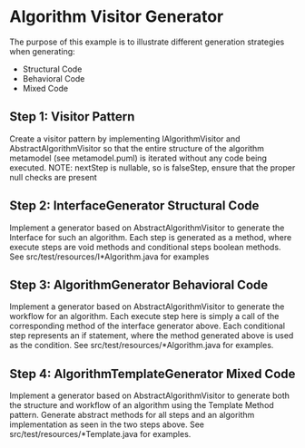 # Algorithm Visitor Generator

The purpose of this example is to illustrate different generation strategies when generating: 
- Structural Code
- Behavioral Code
- Mixed Code

## Step 1: Visitor Pattern
Create a visitor pattern by implementing IAlgorithmVisitor and AbstractAlgorithmVisitor so that the entire structure of the algorithm metamodel (see metamodel.puml) is iterated without any code being executed. NOTE: nextStep is nullable, so is falseStep, ensure that the proper null checks are present

## Step 2: InterfaceGenerator Structural Code
Implement a generator based on AbstractAlgorithmVisitor to generate the Interface for such an algorithm. Each step is generated as a method, where execute steps are void methods and conditional steps boolean methods. See src/test/resources/I*Algorithm.java for examples

## Step 3: AlgorithmGenerator Behavioral Code
Implement a generator based on AbstractAlgorithmVisitor to generate the workflow for an algorithm. Each execute step here is simply a call of the corresponding method of the interface generator above. Each conditional step represents an if statement, where the method generated above is used as the condition. See src/test/resources/*Algorithm.java for examples. 

## Step 4: AlgorithmTemplateGenerator Mixed Code
Implement a generator based on AbstractAlgorithmVisitor to generate both the structure and workflow of an algorithm using the Template Method pattern. Generate abstract methods for all steps and an algorithm implementation as seen in the two steps above. See src/test/resources/*Template.java for examples. 
